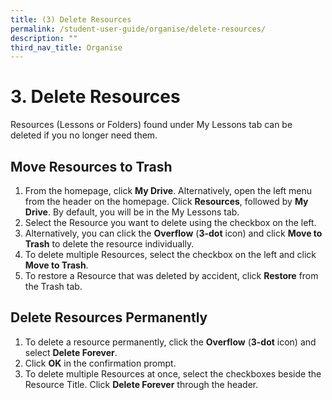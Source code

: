 ```yaml
---
title: (3) Delete Resources
permalink: /student-user-guide/organise/delete-resources/
description: ""
third_nav_title: Organise
---
```

<h1>3. Delete Resources</h1>
    <p>Resources (Lessons or Folders) found under My Lessons tab can be deleted if you no longer need them.</p>
		
<h2>Move Resources to Trash</h2>

<ol>
  <li>From the homepage, click <strong>My Drive</strong>. Alternatively, open the left menu from the header on the homepage. Click <strong>Resources</strong>, followed by <strong>My Drive</strong>. By default, you will be in the My Lessons tab.</li>
  <li>Select the Resource you want to delete using the checkbox on the left.</li>
  <li>Alternatively, you can click the <strong>Overflow</strong> (<strong>3-dot</strong> icon) and click <strong>Move to Trash</strong> to delete the resource individually.</li>
  <li>To delete multiple Resources, select the checkbox on the left and click <strong>Move to Trash</strong>.</li>
  <li>To restore a Resource that was deleted by accident, click <strong>Restore</strong> from the Trash tab.</li>
</ol>

<h2>Delete Resources Permanently</h2>

<ol>
  <li>To delete a resource permanently, click the <strong>Overflow</strong> (<strong>3-dot</strong> icon) and select <strong>Delete Forever</strong>.</li>
  <li>Click <strong>OK</strong> in the confirmation prompt.</li>
  <li>To delete multiple Resources at once, select the checkboxes beside the Resource Title. Click <strong>Delete Forever</strong> through the header.</li>
</ol>
